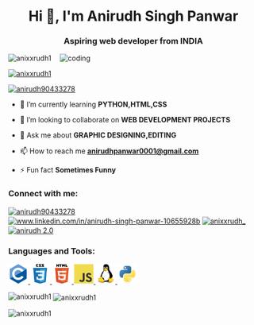 <h1 align="center">Hi 👋, I'm Anirudh Singh Panwar</h1>
<h3 align="center">Aspiring web developer from INDIA</h3>
<img align="right" alt="coding" width="400" src="https://media1.giphy.com/media/bGgsc5mWoryfgKBx1u/200w.gif?cid=6c09b952bf7lyrc2ym04apjfcd0a3bhum4h9bfjnwpx627pa&ep=v1_gifs_search&rid=200w.gif&ct=g"

<p align="left"> <img src="https://komarev.com/ghpvc/?username=anixxrudh1&label=Profile%20views&color=0e75b6&style=flat" alt="anixxrudh1" /> </p>

<p align="left"> <a href="https://github.com/ryo-ma/github-profile-trophy"><img src="https://github-profile-trophy.vercel.app/?username=anixxrudh1" alt="anixxrudh1" /></a> </p>

<p align="left"> <a href="https://twitter.com/anirudh90433278" target="blank"><img src="https://img.shields.io/twitter/follow/anirudh90433278?logo=twitter&style=for-the-badge" alt="anirudh90433278" /></a> </p>

- 🌱 I’m currently learning **PYTHON,HTML,CSS**

- 👯 I’m looking to collaborate on **WEB DEVELOPMENT PROJECTS**

- 💬 Ask me about **GRAPHIC DESIGNING,EDITING**

- 📫 How to reach me **anirudhpanwar0001@gmail.com**

- ⚡ Fun fact **Sometimes Funny**

<h3 align="left">Connect with me:</h3>
<p align="left">
<a href="https://twitter.com/anirudh90433278" target="blank"><img align="center" src="https://raw.githubusercontent.com/rahuldkjain/github-profile-readme-generator/master/src/images/icons/Social/twitter.svg" alt="anirudh90433278" height="30" width="40" /></a>
<a href="https://linkedin.com/in/www.linkedin.com/in/anirudh-singh-panwar-10655928b" target="blank"><img align="center" src="https://raw.githubusercontent.com/rahuldkjain/github-profile-readme-generator/master/src/images/icons/Social/linked-in-alt.svg" alt="www.linkedin.com/in/anirudh-singh-panwar-10655928b" height="30" width="40" /></a>
<a href="https://instagram.com/anixxrudh_" target="blank"><img align="center" src="https://raw.githubusercontent.com/rahuldkjain/github-profile-readme-generator/master/src/images/icons/Social/instagram.svg" alt="anixxrudh_" height="30" width="40" /></a>
<a href="https://www.youtube.com/c/anirudh 2.0" target="blank"><img align="center" src="https://raw.githubusercontent.com/rahuldkjain/github-profile-readme-generator/master/src/images/icons/Social/youtube.svg" alt="anirudh 2.0" height="30" width="40" /></a>
</p>

<h3 align="left">Languages and Tools:</h3>
<p align="left"> <a href="https://www.cprogramming.com/" target="_blank" rel="noreferrer"> <img src="https://raw.githubusercontent.com/devicons/devicon/master/icons/c/c-original.svg" alt="c" width="40" height="40"/> </a> <a href="https://www.w3schools.com/css/" target="_blank" rel="noreferrer"> <img src="https://raw.githubusercontent.com/devicons/devicon/master/icons/css3/css3-original-wordmark.svg" alt="css3" width="40" height="40"/> </a> <a href="https://www.w3.org/html/" target="_blank" rel="noreferrer"> <img src="https://raw.githubusercontent.com/devicons/devicon/master/icons/html5/html5-original-wordmark.svg" alt="html5" width="40" height="40"/> </a> <a href="https://developer.mozilla.org/en-US/docs/Web/JavaScript" target="_blank" rel="noreferrer"> <img src="https://raw.githubusercontent.com/devicons/devicon/master/icons/javascript/javascript-original.svg" alt="javascript" width="40" height="40"/> </a> <a href="https://www.linux.org/" target="_blank" rel="noreferrer"> <img src="https://raw.githubusercontent.com/devicons/devicon/master/icons/linux/linux-original.svg" alt="linux" width="40" height="40"/> </a> <a href="https://www.python.org" target="_blank" rel="noreferrer"> <img src="https://raw.githubusercontent.com/devicons/devicon/master/icons/python/python-original.svg" alt="python" width="40" height="40"/> </a> </p>

<p><img align="left" src="https://github-readme-stats.vercel.app/api/top-langs?username=anixxrudh1&show_icons=true&locale=en&layout=compact" alt="anixxrudh1" /></p>

<p>&nbsp;<img align="center" src="https://github-readme-stats.vercel.app/api?username=anixxrudh1&show_icons=true&locale=en" alt="anixxrudh1" /></p>

<p><img align="center" src="https://github-readme-streak-stats.herokuapp.com/?user=anixxrudh1&" alt="anixxrudh1" /></p>
